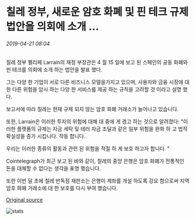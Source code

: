 # 칠레 정부, 새로운 암호 화폐 및 핀 테크 규제 법안을 의회에 소개 ...

###### 2019-04-21 08:04

칠레 정부 펠리페 Larraín의 재정 부장관은 4 월 15 일에 보고 된 스페인의 공동 화폐와 핀 테크를 의회에 소개 하는 법안을 발표 했다.

그는 다양 한 기업이 서로 다른 비즈니스 모델을가지고 있으며, 사용자와 금융 시장에 대 한 다른 위험을 암시 하는 다양 한 서비스를 제공 하는 규칙을 고려할 것 이라고 설명 했다.

보고서에 따라 칠레는 현재 규제 되지 않는 암호 화폐 거래소가 늘어나고 있습니다.

또한, Larrain은 이러한 투자의 위험에 대해 대 중에 게 경고 하는 것으로 알려졌다: "이러한 플랫폼의 규제는 자금 세탁 및 테러 자금 조달과 같은 일부 위험을 완화 하 고 법적 확실성을 증가 시킵니다. 작동 합니다.

우리는 이러한 종류의 활동과 관련 된 위험을 적절 하 게 보호 하고자 합니다. "

Cointelegraph가 최근 보고 된 바와 같이, 칠레의 중앙 은행은 암호 화폐가 전통적인 돈을 대체할 수 없다는 생각을 표명 했습니다.

또한 이번 달 초에 칠레 반독점 재판소는 은행이 계좌를 개설 하도록 강요 함으로써 지역 암호 화폐 거래소에 대 한 보호를 다시 부여 했습니다.

[Original source](https://cointelegraph.com/news/chilean-government-introduces-new-cryptocurrency-and-fintech-regulation-bill-to-congress)

![stats](https://c.statcounter.com/11760860/0/a89fa40b/1/ "stats")
